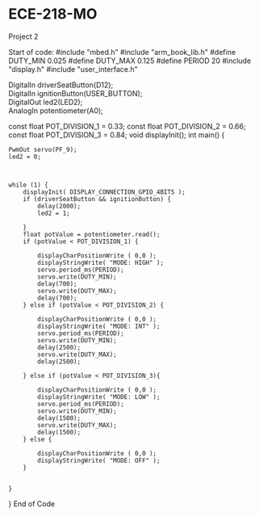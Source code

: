 # ECE-218-MO
Project 2

Start of code:
#include "mbed.h"
#include "arm_book_lib.h"
#define DUTY_MIN 0.025
#define DUTY_MAX 0.125
#define PERIOD 20
#include "display.h"
#include "user_interface.h"

DigitalIn driverSeatButton(D12);       
DigitalIn ignitionButton(USER_BUTTON);  
DigitalOut led2(LED2);                   
AnalogIn potentiometer(A0);              
                  

const float POT_DIVISION_1 = 0.33;
const float POT_DIVISION_2 = 0.66;
const float POT_DIVISION_3 = 0.84;
void displayInit();
int main() {

    PwmOut servo(PF_9);
    led2 = 0;     
    
    

    while (1) {
        displayInit( DISPLAY_CONNECTION_GPIO_4BITS );
        if (driverSeatButton && ignitionButton) {
            delay(2000);
            led2 = 1;
            
        }
        float potValue = potentiometer.read();
        if (potValue < POT_DIVISION_1) {
            
            displayCharPositionWrite ( 0,0 );
            displayStringWrite( "MODE: HIGH" );
            servo.period_ms(PERIOD);
            servo.write(DUTY_MIN);
            delay(700);
            servo.write(DUTY_MAX);
            delay(700);
        } else if (potValue < POT_DIVISION_2) {
            
            displayCharPositionWrite ( 0,0 );
            displayStringWrite( "MODE: INT" );
            servo.period_ms(PERIOD);
            servo.write(DUTY_MIN);
            delay(2500);
            servo.write(DUTY_MAX);
            delay(2500);
        
        } else if (potValue < POT_DIVISION_3){
            
            displayCharPositionWrite ( 0,0 );
            displayStringWrite( "MODE: LOW" );
            servo.period_ms(PERIOD);
            servo.write(DUTY_MIN);
            delay(1500);
            servo.write(DUTY_MAX);
            delay(1500);
        } else {
        
            displayCharPositionWrite ( 0,0 );
            displayStringWrite( "MODE: OFF" );
        }
    
    
    }
}
End of Code
